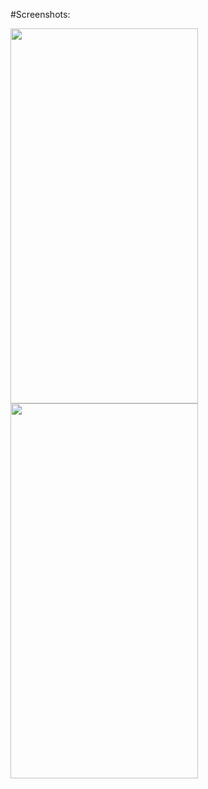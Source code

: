 #Screenshots:  
  
<img src ="https://github.com/Vinesh05/PRODIGY_AD_01/assets/59442706/e9f78bfb-5c43-436a-81bb-dca589195178" width="300" height="600"/>
<img src ="https://github.com/Vinesh05/PRODIGY_AD_01/assets/59442706/89f5f611-a542-438f-9aad-068a3e1860cc" width="300" height="600"/>
